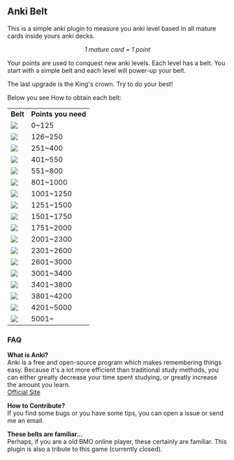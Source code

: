 <h2>Anki Belt</h2>


This is a simple anki plugin to measure you anki level based in all mature cards inside yours anki decks.

<p align="center"> <i>1 mature card = 1 point </i></p>

Your points are used to conquest new anki levels. Each level has a belt. You start with a simple belt and each level will power-up your belt. 

The last upgrade is the King's crown. Try to do your best!

Below you see How to obtain each belt:

<table>
  <tr>
    <td><b>Belt</b></td>
    <td><b>Points you need</b></td> 
  </tr>
  <tr>
    <td><img src="http://s13.postimg.org/5oabse8cj/class_01.gif"></td>
    <td>0~125</td>
  </tr>
  <tr>
    <td><img src="http://s27.postimg.org/amayllfun/class_02.gif"></td>
    <td>126~250</td>
  </tr>
  <tr>
    <td><img src="http://s16.postimg.org/sn648pboh/class_03.gif"></td>
    <td>251~400</td>
  </tr>
  <tr>
    <td><img src="http://s11.postimg.org/qgmeubo1r/class_04.gif"></td>
    <td>401~550</td>
  </tr>
  <tr>
    <td><img src="http://s30.postimg.org/sdlw758hp/class_05.gif"></td>
    <td>551~800</td>
  </tr>
  <tr>
    <td><img src="http://s13.postimg.org/xowsvn5c3/class_06.gif"></td>
    <td>801~1000</td>
  </tr>
  <tr>
    <td><img src="http://s27.postimg.org/x7k4a4vwf/class_07.gif"></td>
    <td>1001~1250</td>
  </tr>
  <tr>
    <td><img src="http://s17.postimg.org/kwglc3djf/class_08.gif"></td>
    <td>1251~1500</td>
  </tr>
  <tr>
    <td><img src="http://s7.postimg.org/ahkt12snb/class_09.gif"></td>
    <td>1501~1750</td>
  </tr>
  <tr>
    <td><img src="http://s30.postimg.org/p9yzn1py5/class_10.gif"></td>
    <td>1751~2000</td>
  </tr>
  <tr>
    <td><img src="http://s7.postimg.org/a63cobc7b/class_11.gif"></td>
    <td>2001~2300</td>
  </tr>
  <tr>
    <td><img src="http://s7.postimg.org/phd5ox9jb/class_12.gif"></td>
    <td>2301~2600</td>
  </tr>
  <tr>
    <td><img src="http://s2.postimg.org/l0cmuvqsl/class_13.gif"></td>
    <td>2601~3000</td>
  </tr>
  <tr>
    <td><img src="http://s17.postimg.org/70wwb8csb/class_14.gif"></td>
    <td>3001~3400</td>
  </tr>
  <tr>
    <td><img src="http://s2.postimg.org/vboznjihx/class_15.gif"></td>
    <td>3401~3800</td>
  </tr>
    <tr>
    <td><img src="http://s2.postimg.org/8x7b7bfqd/class_16.gif"></td>
    <td>3801~4200</td>
  </tr>
    <tr>
    <td><img src="http://s2.postimg.org/5u6l3y0rp/class_17.gif"></td>
    <td>4201~5000</td>
  </tr>
    <tr>
    <td><img src="http://s2.postimg.org/7ojflons5/class_18.gif"></td>
    <td>5001~</td>
  </tr>
  
  
</table>

<h3>FAQ</h3>

<b> What is Anki?</b> </br> 
Anki is a free and open-source program which makes remembering things easy. Because it's a lot more efficient than traditional study methods, you can either greatly decrease your time spent studying, or greatly increase the amount you learn.
</br> <a href="http://ankisrs.net/" target="_blank"> Official Site</a>

<b> How to Contribute?</b></br> 
If you find some bugs or you have some tips, you can open a issue or send me an email.

<b> These belts are familiar...</b></br> 
Perhaps, if you are a old BMO online player, these certainly are familiar. This plugin is also a tribute to this game (currently closed).
